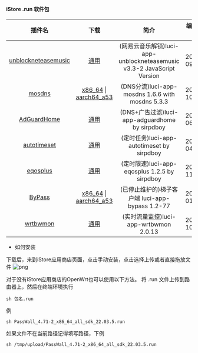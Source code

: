 #### iStore .run 软件包

|插件名|下载|简介|编译日期|
| :----: | :----: | :----: | :----: |
| [unblockneteasemusic](https://github.com/UnblockNeteaseMusic/luci-app-unblockneteasemusic) | [通用](https://github.com/bcseputetto/Are-u-ok/raw/master/packages/generic/unblockneteasemusic.run) | (网易云音乐解锁)luci-app-unblockneteasemusic v3.3-2 JavaScript Version |2024-09-15|
| [mosdns](https://github.com/sbwml/luci-app-mosdns) | [x86_64](https://github.com/bcseputetto/Are-u-ok/raw/master/packages/x86_64/mosdns_5.3.3-2_x86_64_all.run) \| [aarch64_a53](https://github.com/bcseputetto/Are-u-ok/raw/master/packages/aarch64/mosdns_5.3.3-2_aarch64_a53_all.run) | (DNS分流)luci-app-mosdns 1.6.6 with mosdns 5.3.3 |2024-10-03|
| [AdGuardHome](https://github.com/sirpdboy/sirpdboy-package) | [通用](https://github.com/bcseputetto/Are-u-ok/raw/master/packages/generic/adguardhome.run) | (DNS+广告过滤)luci-app-adguardhome by sirpdboy |2024-06-30|
| [autotimeset](https://github.com/sirpdboy/luci-app-autotimeset) | [通用](https://github.com/bcseputetto/Are-u-ok/raw/master/packages/generic/autotimeset.run) | (定时任务)luci-app-autotimeset by sirpdboy |2024-04-12|
| [eqosplus](https://github.com/sirpdboy/luci-app-eqosplus) | [通用](https://github.com/bcseputetto/Are-u-ok/raw/master/packages/generic/eqosplus_1.2.5.run) | (定时限速)luci-app-eqosplus 1.2.5 by sirpdboy |2024-11-22|
| [ByPass](https://github.com/tianiue/luci-app-bypass) | [x86_64](https://github.com/bcseputetto/Are-u-ok/raw/master/packages/x86_64/Bypass_1.2-77_x86_64_all_sdk_22.03.6.run) \| [aarch64_a53](https://github.com/bcseputetto/Are-u-ok/raw/master/packages/aarch64/Bypass_1.2-77_aarch64_a53_all_sdk_22.03.6.run) | (已停止维护的)梯子客户端 luci-app-bypass 1.2-77 |2024-01-05|
| [wrtbwmon](https://github.com/brvphoenix/luci-app-wrtbwmon) | [通用](https://github.com/bcseputetto/Are-u-ok/raw/master/packages/generic/wrtbwmon_2.0.13.run) | (实时流量监控)luci-app-wrtbwmon 2.0.13 | 2023-10-30 |


* 如何安装

下载后，来到iStore应用商店页面，点击手动安装，点击选择上传或者直接拖放文件
![png](https://cdn.jsdelivr.net/gh/bcseputetto/Are-u-ok@master/packages/install.png)

对于没有iStore应用商店的OpenWrt也可以使用以下方法。
将 .run 文件上传到路由器上，然后在终端环境执行
```console
sh 包名.run
```
例
```console
sh PassWall_4.71-2_x86_64_all_sdk_22.03.5.run
```
如果文件不在当前路径记得填写路径，下例
```console
sh /tmp/upload/PassWall_4.71-2_x86_64_all_sdk_22.03.5.run
```
